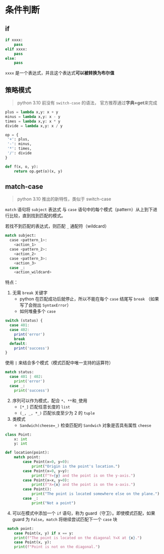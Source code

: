 # 条件判断

## if

```python
if xxxx:
  	pass
elif xxxx:
  	pass
else:
  	pass
```

`xxxx` 是一个表达式，并且这个表达式**可以被转换为布尔值**

## 策略模式

> python 3.10 前没有 `switch-case` 的语法， 官方推荐通过**字典+get**来完成

```python
plus = lambda x,y: x + y
minus = lambda x,y: x - y
times = lambda x,y: x * y
divide = lambda x,y: x / y

op = {
 '+': plus,
 '-': minus,
 '*': times,
 '/': divide
}

def f(x, o, y):
	return op.get(o)(x, y)
```

## match-case

> python 3.10 推出的新特性，类似于 switch-case

`match` 语句将 `subject` 表达式 与 `case` 语句中的每个模式（pattern）从上到下进行比较，直到找到匹配的模式。

若找不到匹配的表达式，则匹配 `_` 通配符（wildcard）

```python
match subject:
  case <pattern_1>:
    <action_1>
  case <pattern_2>:
    <action_2>
  case <pattern_3>:
    <action_3>
  case _:
    <action_wildcard>
```

特点：

1. 无需 `break` 关键字
   - python 在匹配成功后就停止，所以不能在每个 `case` 结尾写 `break` （如果写了会抛出 `SyntaxError`）
   - 如何堆叠多个 `case`

```js
switch (status) {
  case 401:
  case 402:
    print('error')
    break
  default:
    print('success')
}
```

使用 `|` 来结合多个模式（模式匹配中唯一支持的运算符）

```python
match status:
  case 401 | 402:
    print('error')
  case _:
    print('success')
```

2. 序列可以作为模式，配合 `*`、`**`和`_`使用
   - `[*_]` 匹配任意长度的 `list`
   - `(_, _, *_)` 匹配长度至少为 2 的 `tuple`
3. 类模式
   - `Sandwich(cheese=_)` 检查匹配的 `Sandwich` 对象是否具有属性 `cheese`

```python
class Point:
    x: int
    y: int

def location(point):
    match point:
        case Point(x=0, y=0):
            print("Origin is the point's location.")
        case Point(x=0, y=y):
            print(f"Y={y} and the point is on the y-axis.")
        case Point(x=x, y=0):
            print(f"X={x} and the point is on the x-axis.")
        case Point():
            print("The point is located somewhere else on the plane.")
        case _:
            print("Not a point")
```

4. 可以在模式中添加一个 `if` 语句，称为 guard（守卫）。即使模式匹配，如果 guard 为 `False`，`match` 将继续尝试匹配下一个 `case` 块

```python
 match point:
 	case Point(x, y) if x == y:
  	print(f"The point is located on the diagonal Y=X at {x}.")
 	case Point(x, y):
    print(f"Point is not on the diagonal.")
```



